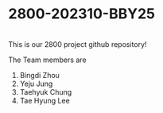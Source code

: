 # 2800-202310-BBY25

<br> This is our 2800 project github repository!</br>

<p>The Team members are</p>

<ol>
  <li>Bingdi Zhou</li>
  <li>Yeju Jung</li>
  <li>Taehyuk Chung</li>
  <li>Tae Hyung Lee</li>
</ol>
